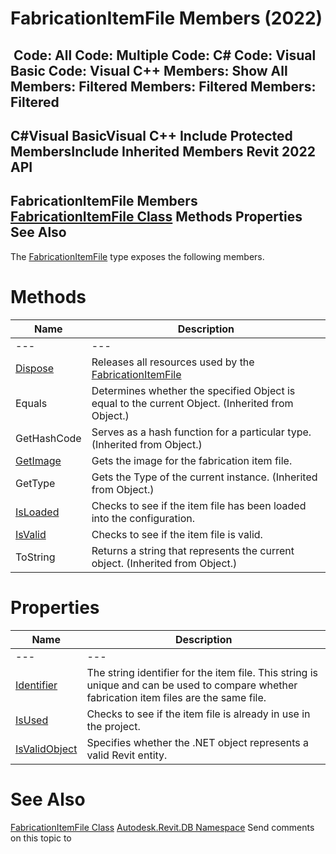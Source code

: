 # FabricationItemFile Members (2022)

﻿
 Code: All Code: Multiple Code: C# Code: Visual Basic Code: Visual C++  Members: Show All Members: Filtered Members: Filtered Members: Filtered   
---  
C#Visual BasicVisual C++
Include Protected MembersInclude Inherited Members
Revit 2022 API  
---  
FabricationItemFile Members  
[FabricationItemFile Class](ccf31061-ac40-f869-0b9e-834a9c146427.md "FabricationItemFile Class") Methods Properties See Also  
---  
The [FabricationItemFile](ccf31061-ac40-f869-0b9e-834a9c146427.md "FabricationItemFile Class") type exposes the following members.
# Methods
| Name | Description |
| --- | --- |
| --- | --- | --- |
| [Dispose](08ef72c0-5486-32b0-e8e5-7fdc1d12c5de.md "Dispose Method") | Releases all resources used by the [FabricationItemFile](ccf31061-ac40-f869-0b9e-834a9c146427.md "FabricationItemFile Class") |
| Equals | Determines whether the specified Object is equal to the current Object. (Inherited from Object.) |
| GetHashCode | Serves as a hash function for a particular type.  (Inherited from Object.) |
| [GetImage](1895f14b-5c05-e206-9ea5-1593a84491b5.md "GetImage Method") | Gets the image for the fabrication item file. |
| GetType | Gets the Type of the current instance. (Inherited from Object.) |
| [IsLoaded](a6632107-ec1f-5bb1-09e7-72620f4fda9a.md "IsLoaded Method") | Checks to see if the item file has been loaded into the configuration. |
| [IsValid](6f0112cd-e6eb-2c12-c24f-e22837b39919.md "IsValid Method") | Checks to see if the item file is valid. |
| ToString | Returns a string that represents the current object. (Inherited from Object.) |

# Properties
| Name | Description |
| --- | --- |
| --- | --- | --- |
| [Identifier](b73e91e7-5604-40c3-9548-24dd388b6a11.md "Identifier Property") | The string identifier for the item file. This string is unique and can be used to compare whether fabrication item files are the same file. |
| [IsUsed](518d8843-10bc-cac9-8bf3-be05d2a4e966.md "IsUsed Property") | Checks to see if the item file is already in use in the project. |
| [IsValidObject](fd1bb4d1-9f6f-c330-b156-be71a86ec518.md "IsValidObject Property") | Specifies whether the .NET object represents a valid Revit entity. |

# See Also
[FabricationItemFile Class](ccf31061-ac40-f869-0b9e-834a9c146427.md "FabricationItemFile Class")
[Autodesk.Revit.DB Namespace](87546ba7-461b-c646-cbb1-2cb8f5bff8b2.md "Autodesk.Revit.DB Namespace")
Send comments on this topic to 